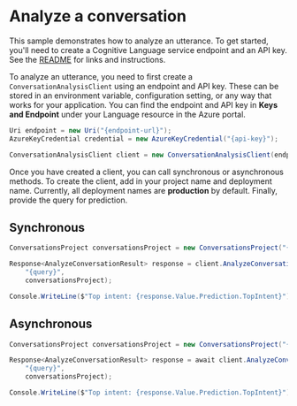 # Analyze a conversation

This sample demonstrates how to analyze an utterance. To get started, you'll need to create a Cognitive Language service endpoint and an API key. See the [README](https://github.com/Azure/azure-sdk-for-net/blob/main/sdk/cognitivelanguage/Azure.AI.Language.Conversations/README.md) for links and instructions.

To analyze an utterance, you need to first create a `ConversationAnalysisClient` using an endpoint and API key. These can be stored in an environment variable, configuration setting, or any way that works for your application. You can find the endpoint and API key in **Keys and Endpoint** under your Language resource in the Azure portal.

```C# Snippet:ConversationAnalysisClient_Create
Uri endpoint = new Uri("{endpoint-url}");
AzureKeyCredential credential = new AzureKeyCredential("{api-key}");

ConversationAnalysisClient client = new ConversationAnalysisClient(endpoint, credential);
```

Once you have created a client, you can call synchronous or asynchronous methods. To create the client, add in your project name and deployment name. Currently, all deployment names are **production** by default. Finally, provide the query for prediction. 

## Synchronous

```C# Snippet:ConversationAnalysis_AnalyzeConversation
ConversationsProject conversationsProject = new ConversationsProject("{project-name}", "{deployment-name}");

Response<AnalyzeConversationResult> response = client.AnalyzeConversation(
    "{query}",
    conversationsProject);

Console.WriteLine($"Top intent: {response.Value.Prediction.TopIntent}");
```

## Asynchronous

```C# Snippet:ConversationAnalysis_AnalyzeConversationAsync
ConversationsProject conversationsProject = new ConversationsProject("{project-name}", "{deployment-name}");

Response<AnalyzeConversationResult> response = await client.AnalyzeConversationAsync(
    "{query}",
    conversationsProject);

Console.WriteLine($"Top intent: {response.Value.Prediction.TopIntent}");
```
